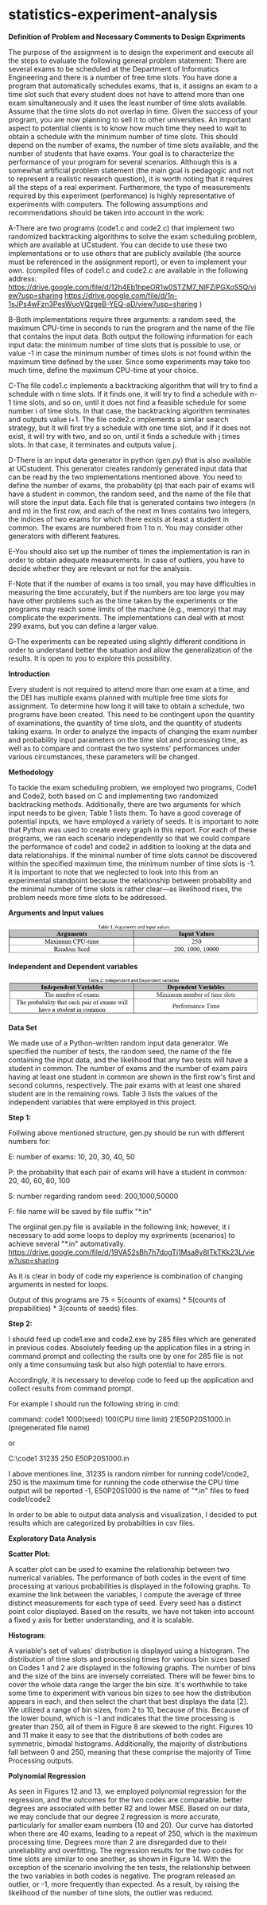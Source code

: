 # statistics-experiment-analysis

**Definition of Problem and Necessary Comments to Design Expriments**

The purpose of the assignment is to design the experiment and execute all the steps to
evaluate the following general problem statement:
There are several exams to be scheduled at the Department of Informatics Engineering
and there is a number of free time slots. You have done a program that automatically
schedules exams, that is, it assigns an exam to a time slot such that every student does
not have to attend more than one exam simultaneously and it uses the least number of
time slots available. Assume that the time slots do not overlap in time.
Given the success of your program, you are now planning to sell it to other universities.
An important aspect to potential clients is to know how much time they need to wait to
obtain a schedule with the minimum number of time slots. This should depend on the
number of exams, the number of time slots available, and the number of students that
have exams. Your goal is to characterize the performance of your program for several
scenarios.
Although this is a somewhat artificial problem statement (the main goal is pedagogic
and not to represent a realistic research question), it is worth noting that it requires all
the steps of a real experiment. Furthermore, the type of measurements required by this
experiment (performance) is highly representative of experiments with computers.
The following assumptions and recommendations should be taken into account in the
work:

A-There are two programs (code1.c and code2.c) that implement two randomized
backtracking algorithms to solve the exam scheduling problem, which are
available at UCstudent. You can decide to use these two implementations or to
use others that are publicly available (the source must be referenced in the
assignment report), or even to implement your own. (compiled files of code1.c and code2.c are available in the following address:
https://drive.google.com/file/d/12h4Eb1hpeOR1w0STZM7_NIFZiPGXoS5Q/view?usp=sharing
https://drive.google.com/file/d/1n-1sJPs4wFzn3PesWuoVQzgeB-YEQ-aD/view?usp=sharing
)

B-Both implementations require three arguments: a random seed, the maximum
CPU-time in seconds to run the program and the name of the file that contains
the input data. Both output the following information for each input data: the
minimum number of time slots that is possible to use, or value -1 in case the
minimum number of times slots is not found within the maximum time defined
by the user. Since some experiments may take too much time, define the
maximum CPU-time at your choice.

C-The file code1.c implements a backtracking algorithm that will try to find a
schedule with n time slots. If it finds one, it will try to find a schedule with n-1
time slots, and so on, until it does not find a feasible schedule for some number i
of time slots. In that case, the backtracking algorithm terminates and outputs
value i+1. The file code2.c implements a similar search strategy, but it will first
try a schedule with one time slot, and if it does not exist, it will try with two, and
so on, until it finds a schedule with j times slots. In that case, it terminates and
outputs value j.

D-There is an input data generator in python (gen.py) that is also available at
UCstudent. This generator creates randomly generated input data that can be
read by the two implementations mentioned above. You need to define the
number of exams, the probability (p) that each pair of exams will have a student
in common, the random seed, and the name of the file that will store the input
data. Each file that is generated contains two integers (n and m) in the first row,
and each of the next m lines contains two integers, the indices of two exams for
which there exists at least a student in common. The exams are numbered from 1
to n. You may consider other generators with different features.

E-You should also set up the number of times the implementation is ran in order to
obtain adequate measurements. In case of outliers, you have to decide whether
they are relevant or not for the analysis.

F-Note that if the number of exams is too small, you may have difficulties in
measuring the time accurately, but if the numbers are too large you may have
other problems such as the time taken by the experiments or the programs may
reach some limits of the machine (e.g., memory) that may complicate the
experiments. The implementations can deal with at most 299 exams, but you can
define a larger value.

G-The experiments can be repeated using slightly different conditions in order to
understand better the situation and allow the generalization of the results. It is
open to you to explore this possibility.

**Introduction**

Every student is not required to attend more than one exam at a time, and the DEI has multiple exams planned with multiple free time slots for assignment. To determine how long it will take to obtain a schedule, two programs have been created. This need to be contingent upon the quantity of examinations, the quantity of time slots, and the quantity of students taking exams. In order to analyze the impacts of changing the exam number and probability input parameters on the time slot and processing time, as well as to compare and contrast the two systems' performances under various circumstances, these parameters will be changed.

**Methodology**

To tackle the exam scheduling problem, we employed two programs, Code1 and Code2, both based on C and implementing two randomized backtracking methods. Additionally, there are two arguments for which input needs to be given; Table 1 lists them. To have a good coverage of potential inputs, we have employed a variety of seeds. It is important to note that Python was used to create every graph in this report.
For each of these programs, we ran each scenario independently so that we could compare the performance of code1 and code2 in addition to looking at the data and data relationships. If the minimal number of time slots cannot be discovered within the specified maximum time, the minimum number of time slots is -1.
It is important to note that we neglected to look into this from an experimental standpoint because the relationship between probability and the minimal number of time slots is rather clear—as likelihood rises, the problem needs more time slots to be addressed.

**Arguments and Input values**

![T01.png](Images/T01.png)

**Independent and Dependent variables**

![T02.png](Images/T02.png)

**Data Set**

We made use of a Python-written random input data generator. We specified the number of tests, the random seed, the name of the file containing the input data, and the likelihood that any two tests will have a student in common. The number of exams and the number of exam pairs having at least one student in common are shown in the first row's first and second columns, respectively. The pair exams with at least one shared student are in the remaining rows. Table 3 lists the values of the independent variables that were employed in this project.

**Step 1:**

Follwing above mentioned structure, gen.py should be run with different numbers for:

E: number of exams: 10, 20, 30, 40, 50

P: the probability that each pair of exams will have a student in common: 20, 40, 60, 80, 100

S: number regarding random seed: 200,1000,50000

F: file name will be saved by file suffix "*.in"

The orgiinal gen.py file is available in the following link; however, it i necessary to add some loops to deploy my expriments (scenarios) to achieve several "*.in" automativally. https://drive.google.com/file/d/19VA52sBh7h7dogTj1Msa8y8ITkTKk23L/view?usp=sharing

As it is clear in body of code my experience is combination of changing arguments in nested for loops.

Output of this programs are 75 = 5(counts of exams) * 5(counts of propabilities) * 3(counts of seeds) files.

**Step 2:**

I should feed up code1.exe and code2.exe by 285 files which are generated in previous codes. Absolutely feeding up the application files in a string in command prompt and collecting the rsults one by one for 285 file is not only a time consumuing task but also high potential to have errors.

Accordingly, it is necessary to develop code to feed up the application and collect results from command prompt.

For example I should run the following string in cmd:

command: code1 1000(seed) 100(CPU time limit) 21E50P20S1000.in (pregenerated file name)

or

C:\code1 31235 250 E50P20S1000.in

I above mentiones line, 31235 is random nimber for running code1/code2, 250 is the maximum time for running the code otherwise the CPU time output will be reported -1, E50P20S1000 is the name of "*.in" files to feed code1/code2

In order to be able to output data analysis and visualization, I decided to put results which are categorized by probabilties in csv files.

**Exploratory Data Analysis**

**Scatter Plot:**

A scatter plot can be used to examine the relationship between two numerical variables. The performance of both codes in the event of time processing at various probabilities is displayed in the following graphs. To examine the link between the variables, I compute the average of three distinct measurements for each type of seed. Every seed has a distinct point color displayed. Based on the results, we have not taken into account a fixed y axis for better understanding, and it is scalable.

**Histogram:**

A variable's set of values' distribution is displayed using a histogram. The distribution of time slots and processing times for various bin sizes based on Codes 1 and 2 are displayed in the following graphs. The number of bins and the size of the bins are inversely correlated. There will be fewer bins to cover the whole data range the larger the bin size. It's worthwhile to take some time to experiment with various bin sizes to see how the distribution appears in each, and then select the chart that best displays the data [2]. We utilized a range of bin sizes, from 2 to 10, because of this.
Because of the lower bound, which is -1 and indicates that the time processing is greater than 250, all of them in Figure 8 are skewed to the right.
Figures 10 and 11 make it easy to see that the distributions of both codes are symmetric, bimodal histograms. Additionally, the majority of distributions fall between 0 and 250, meaning that these comprise the majority of Time Processing outputs.

**Polynomial Regression**

As seen in Figures 12 and 13, we employed polynomial regression for the regression, and the outcomes for the two codes are comparable. better degrees are associated with better R2 and lower MSE. Based on our data, we may conclude that our degree 2 regression is more accurate, particularly for smaller exam numbers (10 and 20). Our curve has distorted when there are 40 exams, leading to a repeat of 250, which is the maximum processing time. Degrees more than 2 are disregarded due to their unreliability and overfitting.
The regression results for the two codes for time slots are similar to one another, as shown in Figure 14. With the exception of the scenario involving the ten tests, the relationship between the two variables in both codes is negative. The program released an outlier, or -1, more frequently than expected. As a result, by raising the likelihood of the number of time slots, the outlier was reduced.

